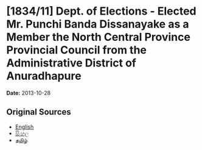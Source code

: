 # [1834/11] Dept. of Elections - Elected Mr. Punchi Banda Dissanayake as a Member the North Central Province Provincial Council from the Administrative District of Anuradhapure

**Date:** 2013-10-28

## Original Sources

- [English](https://documents.gov.lk/view/extra-gazettes/2013/10/1834-11_E.pdf)
- [සිංහල](https://documents.gov.lk/view/extra-gazettes/2013/10/1834-11_S.pdf)
- [தமிழ்](https://documents.gov.lk/view/extra-gazettes/2013/10/1834-11_T.pdf)
